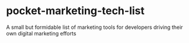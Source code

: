 # pocket-marketing-tech-list
A small but formidable list of marketing tools for developers driving their own digital marketing efforts
